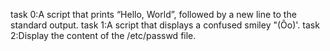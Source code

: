 task 0:A script that prints “Hello, World”, followed by a new line to the standard output.
task 1:A script that displays a confused smiley "(Ôo)'.
task 2:Display the content of the /etc/passwd file.
